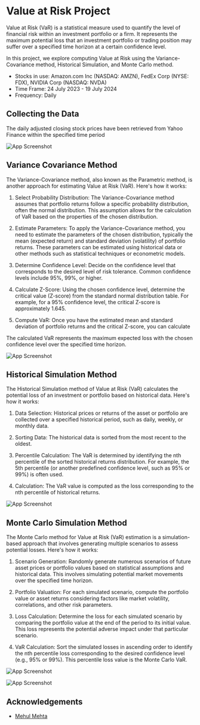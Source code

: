 
# Value at Risk Project

Value at Risk (VaR) is a statistical measure used to quantify the level of financial risk within an investment portfolio or a firm. It represents the maximum potential loss that an investment portfolio or trading position may suffer over a specified time horizon at a certain confidence level.

In this project, we explore computing Value at Risk using the Variance-Covariance method, Historical Simulation, and Monte Carlo method.

- Stocks in use: Amazon.com Inc (NASDAQ: AMZN), FedEx Corp (NYSE: FDX), NVIDIA Corp (NASDAQ: NVDA)
- Time Frame: 24 July 2023 - 19 July 2024
- Frequency: Daily


## Collecting the Data

The daily adjusted closing stock prices have been retrieved from Yahoo Finance within the specified time period

![App Screenshot](https://i.postimg.cc/gXYTbfd8/Value-At-Risk-Project-Excel-24-07-2024-05-10-38.png)


## Variance Covariance Method

The Variance-Covariance method, also known as the Parametric method, is another approach for estimating Value at Risk (VaR). Here's how it works:

1. Select Probability Distribution: The Variance-Covariance method assumes that portfolio returns follow a specific probability distribution, often the normal distribution. This assumption allows for the calculation of VaR based on the properties of the chosen distribution.

2. Estimate Parameters: To apply the Variance-Covariance method, you need to estimate the parameters of the chosen distribution, typically the mean (expected return) and standard deviation (volatility) of portfolio returns. These parameters can be estimated using historical data or other methods such as statistical techniques or econometric models.

3. Determine Confidence Level: Decide on the confidence level that corresponds to the desired level of risk tolerance. Common confidence levels include 95%, 99%, or higher.

4. Calculate Z-Score: Using the chosen confidence level, determine the critical value (Z-score) from the standard normal distribution table. For example, for a 95% confidence level, the critical Z-score is approximately 1.645.

5. Compute VaR: Once you have the estimated mean and standard deviation of portfolio returns and the critical Z-score, you can calculate 

The calculated VaR represents the maximum expected loss with the chosen confidence level over the specified time horizon.

![App Screenshot](https://i.postimg.cc/dk4Ss4tX/Value-At-Risk-Project-Excel-24-07-2024-05-11-06.png)

## Historical Simulation Method

The Historical Simulation method of Value at Risk (VaR) calculates the potential loss of an investment or portfolio based on historical data. Here's how it works:

1. Data Selection: Historical prices or returns of the asset or portfolio are collected over a specified historical period, such as daily, weekly, or monthly data.

2. Sorting Data: The historical data is sorted from the most recent to the oldest.

3. Percentile Calculation: The VaR is determined by identifying the nth percentile of the sorted historical returns distribution. For example, the 5th percentile (or another predefined confidence level, such as 95% or 99%) is often used.

4. Calculation: The VaR value is computed as the loss corresponding to the nth percentile of historical returns.

![App Screenshot](https://i.postimg.cc/MfH3vVnG/Value-At-Risk-Project-Excel-24-07-2024-05-11-35.png)

## Monte Carlo Simulation Method

The Monte Carlo method for Value at Risk (VaR) estimation is a simulation-based approach that involves generating multiple scenarios to assess potential losses. Here's how it works:

1. Scenario Generation: Randomly generate numerous scenarios of future asset prices or portfolio values based on statistical assumptions and historical data. This involves simulating potential market movements over the specified time horizon.

2. Portfolio Valuation: For each simulated scenario, compute the portfolio value or asset returns considering factors like market volatility, correlations, and other risk parameters.

3. Loss Calculation: Determine the loss for each simulated scenario by comparing the portfolio value at the end of the period to its initial value. This loss represents the potential adverse impact under that particular scenario.

4. VaR Calculation: Sort the simulated losses in ascending order to identify the nth percentile loss corresponding to the desired confidence level (e.g., 95% or 99%). This percentile loss value is the Monte Carlo VaR.

![App Screenshot](https://i.postimg.cc/kDYhL1HR/Value-At-Risk-Project-Excel-24-07-2024-05-12-13.png)

![App Screenshot](https://i.postimg.cc/kDgp13Td/Value-At-Risk-Project-Excel-24-07-2024-05-12-23.png)

## Acknowledgements

 - [Mehul Mehta](https://www.youtube.com/watch?v=HQvl5c0Ef2M&list=PLn699ZSeIUYdckcUZRJo7MlaTnWguBC4d&index=1)


